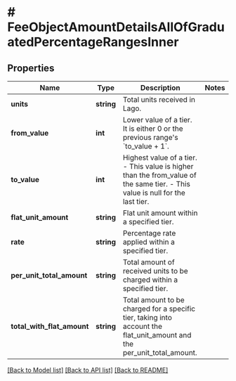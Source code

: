 # # FeeObjectAmountDetailsAllOfGraduatedPercentageRangesInner

## Properties

Name | Type | Description | Notes
------------ | ------------- | ------------- | -------------
**units** | **string** | Total units received in Lago. |
**from_value** | **int** | Lower value of a tier. It is either 0 or the previous range&#39;s &#x60;to_value + 1&#x60;. |
**to_value** | **int** | Highest value of a tier. - This value is higher than the from_value of the same tier. - This value is null for the last tier. |
**flat_unit_amount** | **string** | Flat unit amount within a specified tier. |
**rate** | **string** | Percentage rate applied within a specified tier. |
**per_unit_total_amount** | **string** | Total amount of received units to be charged within a specified tier. |
**total_with_flat_amount** | **string** | Total amount to be charged for a specific tier, taking into account the flat_unit_amount and the per_unit_total_amount. |

[[Back to Model list]](../../README.md#models) [[Back to API list]](../../README.md#endpoints) [[Back to README]](../../README.md)
